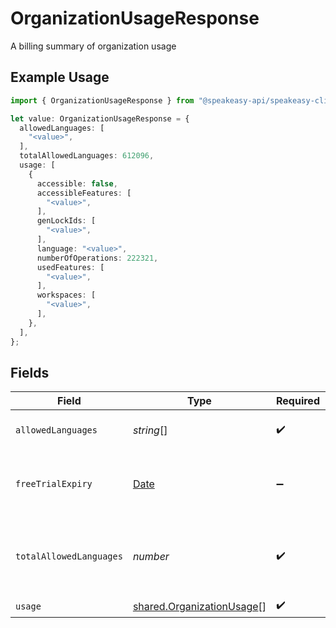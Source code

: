 # OrganizationUsageResponse

A billing summary of organization usage

## Example Usage

```typescript
import { OrganizationUsageResponse } from "@speakeasy-api/speakeasy-client-sdk-typescript/sdk/models/shared";

let value: OrganizationUsageResponse = {
  allowedLanguages: [
    "<value>",
  ],
  totalAllowedLanguages: 612096,
  usage: [
    {
      accessible: false,
      accessibleFeatures: [
        "<value>",
      ],
      genLockIds: [
        "<value>",
      ],
      language: "<value>",
      numberOfOperations: 222321,
      usedFeatures: [
        "<value>",
      ],
      workspaces: [
        "<value>",
      ],
    },
  ],
};
```

## Fields

| Field                                                                                         | Type                                                                                          | Required                                                                                      | Description                                                                                   |
| --------------------------------------------------------------------------------------------- | --------------------------------------------------------------------------------------------- | --------------------------------------------------------------------------------------------- | --------------------------------------------------------------------------------------------- |
| `allowedLanguages`                                                                            | *string*[]                                                                                    | :heavy_check_mark:                                                                            | List of allowed languages                                                                     |
| `freeTrialExpiry`                                                                             | [Date](https://developer.mozilla.org/en-US/docs/Web/JavaScript/Reference/Global_Objects/Date) | :heavy_minus_sign:                                                                            | Expiry date of the free trial, will be null if no trial                                       |
| `totalAllowedLanguages`                                                                       | *number*                                                                                      | :heavy_check_mark:                                                                            | Total number of allowed languages, -1 if unlimited                                            |
| `usage`                                                                                       | [shared.OrganizationUsage](../../../sdk/models/shared/organizationusage.md)[]                 | :heavy_check_mark:                                                                            | N/A                                                                                           |